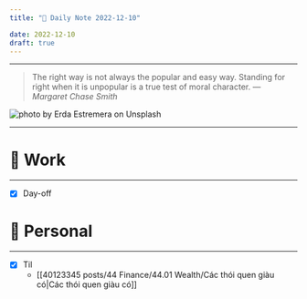 ```yaml
---
title: "🌱 Daily Note 2022-12-10"

date: 2022-12-10
draft: true
---
```



---

> The right way is not always the popular and easy way. Standing for right when it is unpopular is a true test of moral character.
> — <cite>Margaret Chase Smith</cite>

![photo by Erda Estremera on Unsplash](https://images.unsplash.com/photo-1534710961216-75c88202f43e?crop=entropy&cs=tinysrgb&fm=jpg&ixid=MnwzNjM5Nzd8MHwxfHJhbmRvbXx8fHx8fHx8fDE2NzA2NjM2ODM&ixlib=rb-4.0.3&q=80&w=500&h=500)

---


# 💼 Work
---
- [X] Day-off


# 🌱 Personal
---
- [x] Til
	-  [[40123345 posts/44 Finance/44.01 Wealth/Các thói quen giàu có|Các thói quen giàu có]] 
